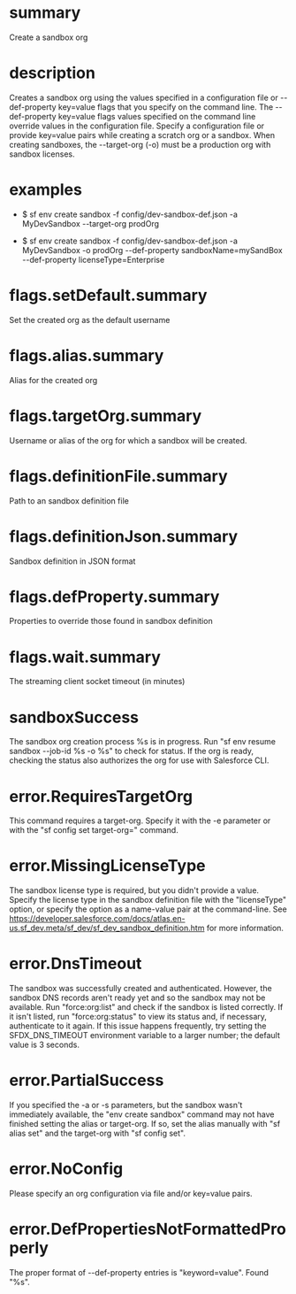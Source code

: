 # summary

Create a sandbox org

# description

Creates a sandbox org using the values specified in a configuration file or --def-property key=value flags that you specify on the command line.
The --def-property key=value flags values specified on the command line override values in the configuration file.
Specify a configuration file or provide key=value pairs while creating a scratch org or a sandbox.
When creating sandboxes, the --target-org (-o) must be a production org with sandbox licenses.

# examples

- $ sf env create sandbox -f config/dev-sandbox-def.json -a MyDevSandbox --target-org prodOrg

- $ sf env create sandbox -f config/dev-sandbox-def.json -a MyDevSandbox -o prodOrg --def-property sandboxName=mySandBox --def-property licenseType=Enterprise

# flags.setDefault.summary

Set the created org as the default username

# flags.alias.summary

Alias for the created org

# flags.targetOrg.summary

Username or alias of the org for which a sandbox will be created.

# flags.definitionFile.summary

Path to an sandbox definition file

# flags.definitionJson.summary

Sandbox definition in JSON format

# flags.defProperty.summary

Properties to override those found in sandbox definition

# flags.wait.summary

The streaming client socket timeout (in minutes)

# sandboxSuccess

The sandbox org creation process %s is in progress. Run "sf env resume sandbox --job-id %s -o %s" to check for status. If the org is ready, checking the status also authorizes the org for use with Salesforce CLI.

# error.RequiresTargetOrg

This command requires a target-org. Specify it with the -e parameter or with the "sf config set target-org=<username>" command.

# error.MissingLicenseType

The sandbox license type is required, but you didn't provide a value. Specify the license type in the sandbox definition file with the "licenseType" option, or specify the option as a name-value pair at the command-line. See https://developer.salesforce.com/docs/atlas.en-us.sf_dev.meta/sf_dev/sf_dev_sandbox_definition.htm for more information.

# error.DnsTimeout

The sandbox was successfully created and authenticated. However, the sandbox DNS records aren't ready yet and so the sandbox may not be available. Run "force:org:list" and check if the sandbox is listed correctly. If it isn't listed, run "force:org:status" to view its status and, if necessary, authenticate to it again. If this issue happens frequently, try setting the SFDX_DNS_TIMEOUT environment variable to a larger number; the default value is 3 seconds.

# error.PartialSuccess

If you specified the -a or -s parameters, but the sandbox wasn't immediately available, the "env create sandbox" command may not have finished setting the alias or target-org.
If so, set the alias manually with "sf alias set" and the target-org with "sf config set".

# error.NoConfig

Please specify an org configuration via file and/or key=value pairs.

# error.DefPropertiesNotFormattedProperly

The proper format of --def-property entries is "keyword=value". Found "%s".
